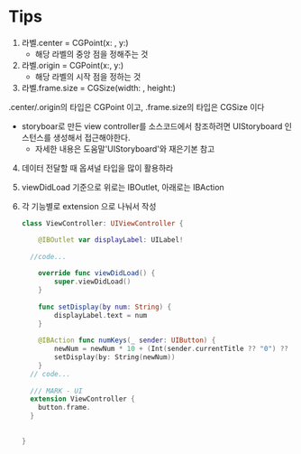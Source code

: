 # Tips

1. 라벨.center = CGPoint(x: , y:)
   * 해당 라벨의 중앙 점을 정해주는 것
2. 라벨.origin = CGPoint(x:, y:)
   * 해당 라벨의 시작 점을 정하는 것
3. 라벨.frame.size = CGSize(width: , height:)

.center/.origin의 타입은 CGPoint 이고, .frame.size의 타입은 CGSize 이다

* storyboar로 만든 view controller를 소스코드에서 참조하려면 UIStoryboard 인스턴스를 생성해서 접근해야한다.
  * 자세한 내용은 도움말'UIStoryboard'와 재은기본 참고

4. 데이터 전달할 때 옵셔널 타입을 많이 활용하라

5. viewDidLoad 기준으로 위로는 IBOutlet, 아래로는 IBAction

6. 각 기능별로 extension 으로 나눠서 작성

   ```swift
   class ViewController: UIViewController {
   
       @IBOutlet var displayLabel: UILabel!
       
     //code...
     
       override func viewDidLoad() {
           super.viewDidLoad()
       }
     
       func setDisplay(by num: String) {
           displayLabel.text = num
       }
       
       @IBAction func numKeys(_ sender: UIButton) {
           newNum = newNum * 10 + (Int(sender.currentTitle ?? "0") ?? 0)
           setDisplay(by: String(newNum))
       }
     // code...
     
     /// MARK - UI
     extension ViewController {
       button.frame.
     }
       
       
   }
   ```
   
   